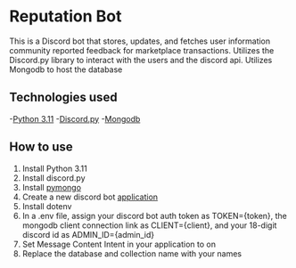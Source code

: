 # Reputation Bot
This is a Discord bot that stores, updates, and fetches user information community reported feedback for marketplace transactions.
Utilizes the Discord.py library to interact with the users and the discord api.
Utilizes Mongodb to host the database

## Technologies used
-[Python 3.11](https://www.python.org/downloads/release/python-3110/)
-[Discord.py](https://discordpy.readthedocs.io/en/stable/)
-[Mongodb](https://www.mongodb.com/)

## How to use
1. Install Python 3.11
2. Install discord.py
3. Install [pymongo](https://pymongo.readthedocs.io/en/stable/installation.html)
4. Create a new discord bot [application](https://discord.com/developers/applications)
5. Install dotenv
6. In a .env file, assign your discord bot auth token as TOKEN={token}, the mongodb client connection link as CLIENT={client}, and your 18-digit discord id as ADMIN_ID={admin_id}
8. Set Message Content Intent in your application to on
10. Replace the database and collection name with your names
